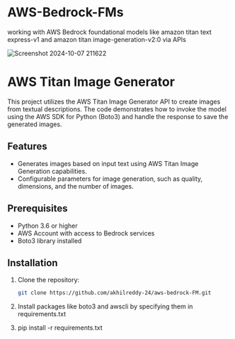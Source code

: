 # AWS-Bedrock-FMs
working with AWS Bedrock foundational models like  amazon titan text express-v1 and amazon titan image-generation-v2:0 via APIs

![Screenshot 2024-10-07 211622](https://github.com/user-attachments/assets/41105687-2bd5-4935-b5cd-3be7f41d322b)


# AWS Titan Image Generator

This project utilizes the AWS Titan Image Generator API to create images from textual descriptions. The code demonstrates how to invoke the model using the AWS SDK for Python (Boto3) and handle the response to save the generated images.

## Features

- Generates images based on input text using AWS Titan Image Generation capabilities.
- Configurable parameters for image generation, such as quality, dimensions, and the number of images.

## Prerequisites

- Python 3.6 or higher
- AWS Account with access to Bedrock services
- Boto3 library installed

## Installation

1. Clone the repository:

   ```bash
   git clone https://github.com/akhilreddy-24/aws-bedrock-FM.git

2. Install packages like boto3 and awscli by specifying them in requirements.txt
3. pip install -r requirements.txt
